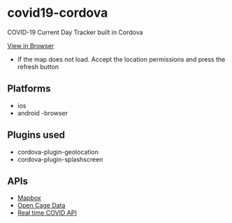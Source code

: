 # covid19-cordova
COVID-19 Current Day Tracker built in Cordova

[View in Browser](https://lucas-kohorst.github.io/covid19-cordova/index.html)
- If the map does not load. Accept the location permissions and press the refresh button

## Platforms
- ios
- android 
-browser

## Plugins used
- cordova-plugin-geolocation
- cordova-plugin-splashscreen

## APIs
- [Mapbox](https://api.mapbox.com)
- [Open Cage Data](https://api.opencagedata.com)
- [Real time COVID API](https://corona.lmao.ninja/states)
